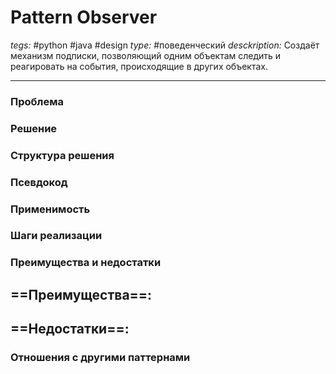 # Pattern Observer
*tegs:* #python #java #design 
*type:* #поведенческий
*desckription:* Создаёт механизм подписки, позволяющий одним объектам следить и реагировать на события, происходящие в других
объектах.

---
### Проблема


### Решение


### Структура решения

	
### Псевдокод


### Применимость


### Шаги реализации


### Преимущества и недостатки
==Преимущества==:
- 

==Недостатки==:
- 

### Отношения с другими паттернами 
